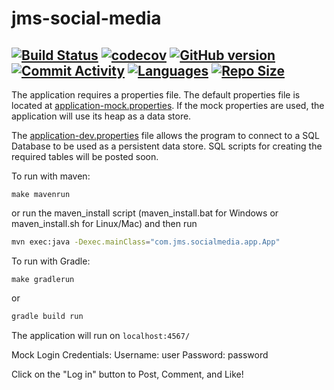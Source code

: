 # jms-social-media

[![Build Status](https://travis-ci.org/JasonSarwar/jms-social-media.svg?branch=master)](https://travis-ci.org/JasonSarwar/jms-social-media) [![codecov](https://codecov.io/gh/JasonSarwar/jms-social-media/branch/master/graph/badge.svg)](https://codecov.io/gh/JasonSarwar/jms-social-media) [![GitHub version](https://badge.fury.io/gh/JasonSarwar%2Fjms-social-media.svg)](https://badge.fury.io/gh/JasonSarwar%2Fjms-social-media) [![Commit Activity](https://img.shields.io/github/commit-activity/m/jasonsarwar/jms-social-media.svg)](https://github.com/JasonSarwar/jms-social-media/graphs/commit-activity) [![Languages](https://img.shields.io/github/languages/count/jasonsarwar/jms-social-media.svg?color=orange)](https://github.com/JasonSarwar/jms-social-media) [![Repo Size](https://img.shields.io/github/repo-size/jasonsarwar/jms-social-media.svg?color=yellow)](https://github.com/JasonSarwar/jms-social-media)
-----
The application requires a properties file. The default properties file is located at [application-mock.properties](api-sparkjava/src/main/resources/application-mock.properties).
If the mock properties are used, the application will use its heap as a data store.

The [application-dev.properties](api-sparkjava/src/main/resources/application-dev.properties) file allows the program to connect to a SQL Database to be used as a persistent data store. SQL scripts for creating the required tables will be posted soon.


To run with maven:
```make
make mavenrun
```
or run the maven_install script (maven_install.bat for Windows or maven_install.sh for Linux/Mac) and then run 
```bash
mvn exec:java -Dexec.mainClass="com.jms.socialmedia.app.App"
```

To run with Gradle:
```make
make gradlerun
```
or
```bash
gradle build run
```
The application will run on `localhost:4567/`

Mock Login Credentials:
Username: user
Password: password

Click on the "Log in" button to Post, Comment, and Like!

